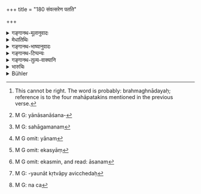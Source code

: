 +++
title = "180 संवत्सरेण पतति"

+++

<details><summary>गङ्गानथ-मूलानुवादः</summary>

If one associates with an outcast for one year, he himself becomes an outcast; not by sacrificing for him, or teaching him, or forming a matrimonial alliance with him,—but by walking, sitting or eating.—(180)
</details>

<details><summary>मेधातिथिः</summary>

द्विजातिकर्मभ्यो हानि पतत्यर्थः । **पतति** भ्रश्यति हीयते ऽधिकारात् । **पतिताश्** चत्वारो ब्राह्मणादयः[^२८७] । तैः **सहाचरन् संवत्सरेण पतितो भवति** तत्तुल्यो भवतीत्य् अर्थः । 


[^२८७]:
     This cannot be right. The word is probably: brahmaghnādayaḥ; reference is to the four mahāpatakins mentioned in the previous verse.

- <u>किम्</u> आचरन् ।

- **यानासनाशनात्**[^२८८] ।संलापगात्रस्पर्शादिना सह गमनम्[^२८९] । यानम्[^२९०] आसनं तादृशम् एव । एकस्यां[^२९१] शय्यायाम् एकस्मिन्न् आसने, एकस्मिन् आसने[^२९२] एकपात्रे भोजनम् । 


[^२९२]:
     M G omit: ekasmin, and read: āsanam


[^२९१]:
     M G omit: ekasyāṃ


[^२९०]:
     M G omit: yānam


[^२८९]:
     M G: sahāgamanam


[^२८८]:
     M G: yānāsanāśana-

- **याजनाध्यापनाद् यौनान्** न त्व् अतिविच्छेदः[^२९३] । 


[^२९३]:
     M G: -yaunāt kṛtvāpy avicchedaḥ

- किं याजनादिभिर् नैव[^२९४] पातित्यम् अथार्वाक् संवत्सराद् ऊर्ध्वं वेत्य् एतद् वक्तव्यम् । 


[^२९४]:
     M G: na ca

- स्मृत्यन्तरदर्शनादिभिः सद्यः ।

- **याजनाध्यापनम्** इति द्वितीयान्तः पाठो युक्तः, **आचरन्न्** इति शत्रा हेत्वर्थस्य गमितत्वात् ॥ ११.१८० ॥
</details>

<details><summary>गङ्गानथ-भाष्यानुवादः</summary>

The term ‘outcast’ connotes disqualification in regard to the rites of twice-born men; the meaning is that he ‘falls,’ recedes, becomes deprived of, his rights.

‘*Outcasts*,’—of the four castes, Brāhmaṇa and the rest;—‘*if one associates with* them—*in one year he becomes an outcast*,’ he becomes equal to the outcast.

What is it that he is supposed to do when ‘associating?’

‘*Walking, sitting and eating*’—(*a*) ‘walking’ means conversing, touching the body and moving about in his company; similarly (*b*) ‘sitting,’ on the same bed, or on the same seat; and (*c*) ‘eating,’ on the same seat, or out of the same dish.

‘*Sacrificing*, *teaching and forming matrimonial alliance*,’—it is with these that ‘*not*’ has to be construed.

It becomes necessary to explain whether, by^(‘)sacrificing’ for an outcast, one does not become an outcast at all, or he becomes so in more or less than a year.

On the basis of other *Smṛti* -texts it is understood that by sacrificing for an outcast, one becomes an outcast *immediately*.

The right reading would be^(‘)*yājanādhyāpanam*,’ with the Accusative ending;—as the nouns are meant to be governed by the present-participle term^(‘)*ācaran*,’ which also indicates the reason for what is here laid down (for the purpose of the indication whereof the Ablative has been used).—(180)
</details>

<details><summary>गङ्गानथ-टिप्पन्यः</summary>

“Govindarāja and Nārāyaṇa explain the verse differently:—‘He who associates with an outcast by sacrificing for him, or by forming a matrimonial alliance with him, himself becomes an outcast after a year, but not by using the same carriage or seat, or eating with him’.”—Buhler.

This verse is quoted in *Madanapārijāta* (p. 849), which explains the meaning as follows:—‘By associating with an outcast on conveyances, seats and dinners after one year,—but by associating with him in sacrificing, teaching and the like, he becomes an outcast, not after one year, but immediately

It is quoted in *Aparārka* (p. 1087), which offers the following explanation:—By associating in any way with a known outcast, himself becomes an outcast; that is, becomes like him;—there are some acts in which associating with the outcast makes one an outcast, irrespective of all other considerations; and such acts are ‘sacrificing, teaching and marrying’; each of these acts by itself makes the associator an outcast;—the acts of going on the same conveyance, sitting together and eating, on the other hand, do not by themselves make him an outcast; they do so through other acts.

It is quoted in *Mitākṣarā* (8.261), as meaning that only such acts as those of ‘travelling together and so forth’ make one an outcast by being continued for one year;—it adds that ‘sitting’ includes ‘sleeping’ also. It remarks that the passage is to be construed as follows:—‘*Saṃvatsareṇa patati patitena sahācaran yānāsanāśanāt*’; and ‘*Yājanādhyāpanādyaunāt na tu saṃvatsareṇa patati, kintu sadya eva*’; and concludes thus—‘By sacrificing and other acts the man becomes an outcast at once, while by sleeping and other acts he becomes so only by continuing it for one year’.

It is quoted in *Prāyaścittaviveka*, (pp. 149 and 156), which construes ‘*Yāṇāṣanāśanāt*’ as ‘*Yānasanāśanāt utpannam saṃyogam ācaran*’,—and adds that these three, when done all together and intentionally, do degrade the man.
</details>

<details><summary>गङ्गानथ-तुल्य-वाक्यानि</summary>

*Mahābhārata* (12.165.37).—(Same as Manu.)

*Baudhāyana* (2.2.35).—‘He who associates with an outcast, by using the
same carriage or seat with him, becomes an outcast in one year; not so by sacrificing for him, or teaching him, or forming a matrimonial alliance with him.’

*Vaśiṣṭha* (1.22).—‘They quote the following:—“He who during a year
associates with an outcast becomes an outcast; not by sacrificing for him, or teaching him, or forming a matrimonial alliance with him, but by using the same carriage or seat.”’

*Gautama* (21, 3).—‘He who associates for a year with outcasts (becomes
an outcast).’

*Viṣṇu* (35.3-5).—‘He who associates with an outcast becomes an outcast
himself after one year; and so does he who rides in the same carriage with him, or who eats in his company, or who sits on the same bench, or who lies on the same couch with him. Matrimonial intercourse, sacrificial intercourse or vocal intercourse with an outcast entails immediate loss of caste.’

*Yājñavalkya* (3.261).—‘He who associates with these (outcasts) for one
year, himself becomes equal to them.’

*Devala* (Aparārka, p. 1086).—‘If a man knowingly lives with an outcast
for one year, he becomes mingled with him, and at the end of the year, becomes an outcast himself. Sacrificing for the outcast, forming matrimonial connections with him, teaching him, eating with him,—doing these one becomes an outcast immediately.’

*Bṛhaspati* (Do.).—‘Occupying the same seat or couch with an outcast,
sitting in the same line with him, mixing up one’s cooked food with his, using the same vessels, sacrificing for him, teaching him, going on the same conveyance with him, eating with him; these are the nine forms of
*association*; this should not he done with low men.’

*Parāśara* (Do., p. 1088).—‘The Brāhmaṇa unintentionally forming
connections with outcasts becomes equal to him, either in five days, or ten days, or twelve days, or half-a-year, or one year.’
</details>

<details><summary>भारुचिः</summary>

यानाशनासनैर् न **संवत्सरेण**, किं तर्हि सद्य एव । ऊर्ध्वं तस्मात् कालाद् अर्वाग् वा संवत्सराद् यानाशनासनमाग्रेणेति सामर्थ्याद् इदं वचनीयम् । अथ वास्यान्यो ऽर्थः स्मृत्यन्तराद् उच्यते । व्यवहितकल्पनया **संवत्सरेण पतति यानाशनासनात्** । **न तु याजनाध्यापनाद् यौनात्**, किं तर्हि एभिर् याजनादिभिः सद्यः पतति । स्मृत्यन्तरदर्शनात् । संपर्कसादृश्येन च पतनं कल्पयितव्यम् । तदीयं च तस्य प्रायश्चित्तम् । तथा च दर्शयति ॥ ११.१७८–१७९ ॥
</details>

<details><summary>Bühler</summary>

181	He who associates with an outcast, himself becomes an outcast after a year, not by sacrificing for him, teaching him, or forming a matrimonial alliance with him, but by using the same carriage or seat, or by eating with him.
</details>
